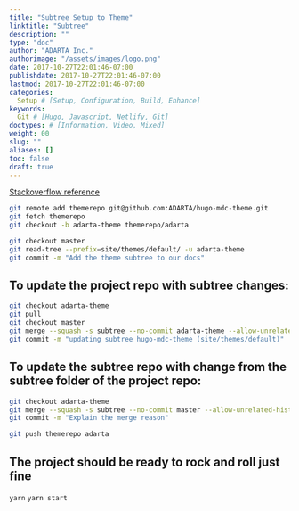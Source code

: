 ```yaml
---
title: "Subtree Setup to Theme"
linktitle: "Subtree"
description: ""
type: "doc"
author: "ADARTA Inc."
authorimage: "/assets/images/logo.png"
date: 2017-10-27T22:01:46-07:00
publishdate: 2017-10-27T22:01:46-07:00
lastmod: 2017-10-27T22:01:46-07:00
categories: 
  Setup # [Setup, Configuration, Build, Enhance]
keywords: 
  Git # [Hugo, Javascript, Netlify, Git]
doctypes: # [Information, Video, Mixed]
weight: 00
slug: ""
aliases: []
toc: false
draft: true
---
```

[Stackoverflow reference](https://stackoverflow.com/questions/24709704/apply-gradle-file-from-different-repository/24709789#24709789)

```bash
git remote add themerepo git@github.com:ADARTA/hugo-mdc-theme.git
git fetch themerepo
git checkout -b adarta-theme themerepo/adarta

git checkout master
git read-tree --prefix=site/themes/default/ -u adarta-theme
git commit -m "Add the theme subtree to our docs"
```

## To update the project repo with subtree changes:

```bash
git checkout adarta-theme
git pull
git checkout master
git merge --squash -s subtree --no-commit adarta-theme --allow-unrelated-histories
git commit -m "updating subtree hugo-mdc-theme (site/themes/default)"
```

## To update the subtree repo with change from the subtree folder of the project repo:

```bash
git checkout adarta-theme
git merge --squash -s subtree --no-commit master --allow-unrelated-histories
git commit -m "Explain the merge reason"

git push themerepo adarta
```

## The project should be ready to rock and roll just fine
`yarn`
`yarn start`
